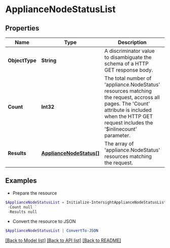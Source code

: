 # ApplianceNodeStatusList
## Properties

Name | Type | Description | Notes
------------ | ------------- | ------------- | -------------
**ObjectType** | **String** | A discriminator value to disambiguate the schema of a HTTP GET response body. | 
**Count** | **Int32** | The total number of &#39;appliance.NodeStatus&#39; resources matching the request, accross all pages. The &#39;Count&#39; attribute is included when the HTTP GET request includes the &#39;$inlinecount&#39; parameter. | [optional] 
**Results** | [**ApplianceNodeStatus[]**](ApplianceNodeStatus.md) | The array of &#39;appliance.NodeStatus&#39; resources matching the request. | [optional] 

## Examples

- Prepare the resource
```powershell
$ApplianceNodeStatusList = Initialize-IntersightApplianceNodeStatusList  -ObjectType null `
 -Count null `
 -Results null
```

- Convert the resource to JSON
```powershell
$ApplianceNodeStatusList | ConvertTo-JSON
```

[[Back to Model list]](../README.md#documentation-for-models) [[Back to API list]](../README.md#documentation-for-api-endpoints) [[Back to README]](../README.md)

